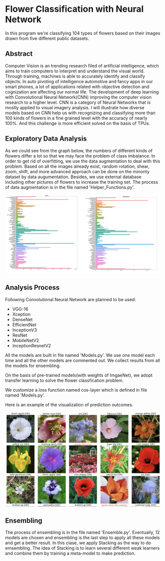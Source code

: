 # Flower Classification with Neural Network

In this program we're classifying 104 types of flowers based on their images drawn from five different public datasets.

## Abstract

Computer Vision is an trending research filed of artificial intelligence, which aims to train computers to interpret and understand the visual world. Through training, machines is able to accurately identify and classify objects. In auto pivoting of intelligence automotive and fancy apps in our smart phones, a lot of applications related with objective detection and cognization are affecting our normal life.  The development of deep learning with Convolutional Neural Network(CNN) improving the computer vision research to a higher level. CNN is a category of Neural Networks that is mostly applied to visual imagery analysis. I will illustrate how diverse models based on CNN help us with recognizing and classifying more than 100 kinds of flowers in a fine grained level with the accuracy of nearly 100%. And this challenge is more efficient solved on the basis of TPUs.

## Exploratory Data Analysis

As we could see from the graph below, the numbers of different kinds of flowers differ a lot so that we may face the problem of class imbalance. In order to get rid of overfitting, we use the data augmentation to deal with this problem. Based on all the images already exist, random rotation, shear, zoom, shift, and more advanced approach can be done on the minority dataset by data augumentation. Besides, we use external database including other pictures of flowers to increase the training set. The process of data augmentation is in the file named 'Helper_Functions.py'.

![alt](https://github.com/kratoszwb/Flower-Classification-on-TPUs/blob/master/image/EDA_BarChart.png)

## Analysis Process

Following Convolutional Neural Network are planned to be used:

-	VGG-16
-	Xception
-	DenseNet
-	EfficientNet
-	InceptionV3
-	ResNet
-	MobileNetV2
-	InceptionResnetV2

All the models are built in file named 'Models.py'. We use one model each time and all the other models are commented out. We collect results from
all the models for ensembling.

On the basis of pre-trained models(with weights of ImgaeNet), we adopt transfer learning to solve the flower classfication problem.

We customize a loss function named cos-layer which is defined in file named 'Models.py'.

Here is an example of the visualization of prediction outcomes.

![alt](https://github.com/kratoszwb/Flower-Classification-on-TPUs/blob/master/image/Validation.png)

## Ensembling

The process of ensembling is in the file named 'Ensemble.py'. Eventually, 12 models are chosen and ensembling is the last step to apply all these models and get a better result. In this ciase, we apply Stacking as the way to do emsembling. The idea of Stacking is to learn several different weak learners and combine them by training a meta-model to make prediction.
